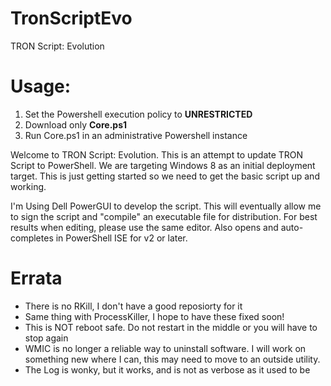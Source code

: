 # TronScriptEvo
TRON Script: Evolution

# Usage:

 1. Set the Powershell execution policy to **UNRESTRICTED**
 2. Download only **Core.ps1**
 3. Run Core.ps1 in an administrative Powershell instance

Welcome to TRON Script: Evolution. This is an attempt to update TRON Script to PowerShell. We are targeting Windows 8 as an initial deployment target. This is just getting started so we need to get the basic script up and working.

I'm Using Dell PowerGUI to develop the script. This will eventually allow me to sign the script and "compile" an executable file for distribution. For best results when editing, please use the same editor. Also opens and auto-completes in PowerShell ISE for v2 or later.

# Errata
* There is no RKill, I don't have a good reposiorty for it
* Same thing with ProcessKiller, I hope to have these fixed soon!
* This is NOT reboot safe. Do not restart in the middle or you will have to stop again
* WMIC is no longer a reliable way to uninstall software. I will work on something new where I can, this may need to move to an outside utility.
* The Log is wonky, but it works, and is not as verbose as it used to be
